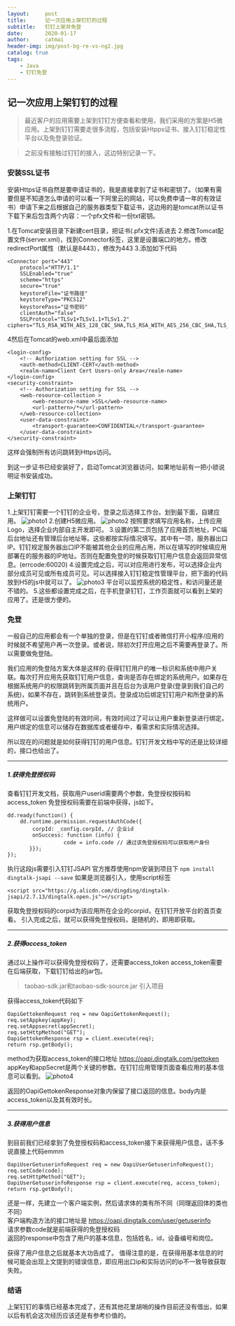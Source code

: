 ```yaml
---
layout:     post
title:      记一次应用上架钉钉的过程
subtitle:   钉钉上架并免登
date:       2020-01-17
author:     catmai
header-img: img/post-bg-re-vs-ng2.jpg
catalog: true
tags:
    - Java
    - 钉钉免登
---
```

## 记一次应用上架钉钉的过程

>最近客户的应用需要上架到钉钉方便查看和使用，我们采用的方案是H5微应用。上架到钉钉需要走很多流程，包括安装Htpps证书、接入钉钉稳定性平台以及免登录验证。

>之前没有接触过钉钉的接入，这边特别记录一下。

### 安装SSL证书

安装Https证书自然是要申请证书的，我是直接拿到了证书和密钥了。（如果有需要但是不知道怎么申请的可以看一下阿里云的网站，可以免费申请一年的有效证书）申请下来之后根据自己的服务器类型下载证书，这边用的是tomcat所以证书下载下来后包含两个内容：一个pfx文件和一份txt密钥。


1.在Tomcat安装目录下新建cert目录，把证书(.pfx文件)丢进去
2.修改Tomcat配置文件(server.xml)，找到Connector标签，这里是设置端口的地方。修改redirectPort属性（默认是8443），修改为443
3.添加如下代码  
```
<Connector port="443"  
    protocol="HTTP/1.1"  
    SSLEnabled="true"  
    scheme="https"  
    secure="true"  
    keystoreFile="证书路径"  
    keystoreType="PKCS12"  
    keystorePass="证书密码"     
    clientAuth="false"  
    SSLProtocol="TLSv1+TLSv1.1+TLSv1.2"      ciphers="TLS_RSA_WITH_AES_128_CBC_SHA,TLS_RSA_WITH_AES_256_CBC_SHA,TLS_ECDHE_RSA_WITH_AES_128_CBC_SHA,TLS_ECDHE_RSA_WITH_AES_128_CBC_SHA256,TLS_RSA_WITH_AES_128_CBC_SHA256,TLS_RSA_WITH_AES_256_CBC_SHA256"/>
```  
4然后在Tomcat的web.xml中最后面添加
```
<login-config>  
    <!-- Authorization setting for SSL -->  
    <auth-method>CLIENT-CERT</auth-method>  
    <realm-name>Client Cert Users-only Area</realm-name>  
</login-config>  
<security-constraint>  
    <!-- Authorization setting for SSL -->  
    <web-resource-collection >  
        <web-resource-name >SSL</web-resource-name>  
        <url-pattern>/*</url-pattern>  
    </web-resource-collection>  
    <user-data-constraint>  
        <transport-guarantee>CONFIDENTIAL</transport-guarantee>  
    </user-data-constraint>  
</security-constraint>
```
这样会强制所有访问跳转到Https访问。

到这一步证书已经安装好了，启动Tomcat浏览器访问，如果地址前有一把小锁说明证书安装成功。

### 上架钉钉
1.上架钉钉需要一个钉钉的企业号，登录之后选择工作台。划到最下面，自建应用。
![photo1](/img/dingtalk/zjyy.png)
2.创建H5微应用。
![photo2](/img/dingtalk/zjyy2.png)
按照要求填写应用名称，上传应用Logo，选择企业内部自主开发即可。
3.设置的第二页包括了应用首页地址，PC端后台地址还有管理后台地址等。这些都按实际情况填写。其中有一项，服务器出口IP。钉钉规定服务器出口IP不能被其他企业的应用占用，所以在填写的时候填应用部署在的服务器的IP地址。否则在配置免登的时候获取钉钉用户信息会返回异常信息。(errcode:60020)
4.设置完成之后，可以对应用进行发布，可以选择企业内部分成员可见或所有成员可见。可以选择接入钉钉稳定性管理平台，把下面的代码放到H5的js中就可以了。
![photo3](/img/dingtalk/zjyy3.png)
平台可以监控系统的稳定性，和访问量还是不错的。
5.这些都设置完成之后，在手机登录钉钉，工作页面就可以看到上架的应用了。还是很方便的。

### 免登
一般自己的应用都会有一个单独的登录，但是在钉钉或者微信打开小程序/应用的时候就不希望用户再一次登录。或者说，除初次打开应用之后不需要再登录了。所以需要做免登陆。

我们应用的免登陆方案大体是这样的:获得钉钉用户的唯一标识和系统中用户关联。每次打开应用先获取钉钉用户信息，查询是否存在绑定的系统用户。如果存在根据系统用户的权限跳转到所属页面并且在后台为该用户登录(登录到我们自己的系统)，如果不存在，跳转到系统登录页。登录成功后绑定钉钉用户和所登录的系统用户。

这样做可以设置免登陆的有效时间，有效时间过了可以让用户重新登录进行绑定。用户绑定的信息可以储存在数据库或者缓存中，看需求和实际情况选择。

所以现在的问题就是如何获得钉钉的用户信息。钉钉开发文档中写的还是比较详细的，接口也给出了。
***
##### 1.获得免登授权码
查看钉钉开发文档，获取用户userid需要两个参数，免登授权按码和access_token
免登授权码需要在前端中获得，js如下。

```
dd.ready(function() {
    dd.runtime.permission.requestAuthCode({
        corpId: _config.corpId, // 企业id        
        onSuccess: function (info) {
                  code = info.code // 通过该免登授权码可以获取用户身份
       }});
});
```

执行这段js需要引入钉钉JSAPI
官方推荐使用npm安装到项目下
`npm install dingtalk-jsapi --save`
如果是浏览器引入，使用script标签

```
<script src="https://g.alicdn.com/dingding/dingtalk-jsapi/2.7.13/dingtalk.open.js"></script>
```

获取免登授权码的corpid为该应用所在企业的corpid，在钉钉开放平台的首页查看。
引入完成之后，就可以获得免登授权码，是随机的，即用即获取。

***

##### 2.获得access_token
通过以上操作可以获得免登授权码了，还需要access_token
access_token需要在后端获取，下载钉钉给出的jar包。
>taobao-sdk.jar和taobao-sdk-source.jar 引入项目

获得access_token代码如下  
```DingTalkClient client = new DefaultDingTalkClient(method);
OapiGettokenRequest req = new OapiGettokenRequest();
req.setAppkey(appKey);
req.setAppsecret(appSecret);
req.setHttpMethod("GET");
OapiGettokenResponse rsp = client.execute(req);
return rsp.getBody();  
```  
method为获取access_token的接口地址 https://oapi.dingtalk.com/gettoken  
appKey和appSecret是两个关键的参数。在钉钉应用管理页面查看应用的基本信息可以看到。
![photo4](/img/dingtalk/appkey_access.png)

返回的OapiGettokenResponse对象内保留了接口返回的信息。body内是access_token以及其有效时长。


***

##### 3.获得用户信息
到目前我们已经拿到了免登授权码和access_token接下来获得用户信息，话不多说直接上代码emmm

```DingTalkClient client = new DefaultDingTalkClient(method);
OapiUserGetuserinfoRequest req = new OapiUserGetuserinfoRequest();
req.setCode(code);
req.setHttpMethod("GET");
OapiUserGetuserinfoResponse rsp = client.execute(req, access_token);
return rsp.getBody();
```

还是一样，先建立一个客户端实例，然后请求体的类有所不同（同理返回体的类也不同）  
客户端构造方法的接口地址是 https://oapi.dingtalk.com/user/getuserinfo  
请求参数code就是前端获得的免登授权码  
返回的response中包含了用户的基本信息，包括姓名，id，设备编号和岗位。

获得了用户信息之后就基本大功告成了。
值得注意的是，在获得用基本信息的时候可能会出现上文提到的错误信息，即应用出口ip和实际访问的ip不一致导致获取失败。


### 结语
上架钉钉的事情已经基本完成了，还有其他花里胡哨的操作目前还没有借出，如果以后有机会这次经历应该还是有参考价值的。   
